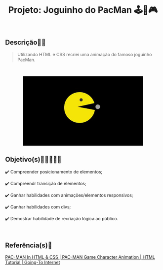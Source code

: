 <h1 align="center">Projeto: Joguinho do PacMan ​🕹️​👾​🎮​</h1> 
<br>

## Descrição:dart::mag_right:

>Utilizando HTML e CSS recriei uma animação do famoso joguinho PacMan.
<br>

<p align="center">
  <img src="src/assets/to_readme/resultado_projeto.gif.gif">
</p>

## Objetivo(s)👨‍💻💬👩‍💻

<p>✔️ Compreender posicionamento de elementos;</p>
<p>✔️ Compreendr transição de elementos;</p>
<p>✔️ Ganhar habilidades com animações/elementos responsivos;</p>
<p>✔️ Ganhar habilidades com divs;</p>
<p>✔️ Demostrar habilidade de recriação lógica ao público.</p>
<br>

## Referência(s):link:

<a href="https://www.youtube.com/watch?v=ZrQEZkD2ouw&t=12s" target="_blank">PAC-MAN In HTML & CSS | PAC-MAN Game Character Animation | HTML Tutorial | Going-To Internet</a></p>
